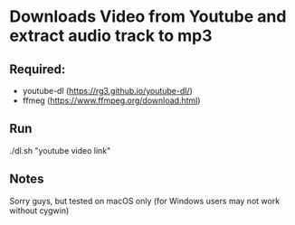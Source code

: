 # Downloads Video from Youtube and extract audio track to mp3

## Required:
- youtube-dl (https://rg3.github.io/youtube-dl/)
- ffmeg (https://www.ffmpeg.org/download.html)

## Run
./dl.sh "youtube video link"

## Notes
Sorry guys, but tested on macOS only (for Windows users may not work without cygwin)